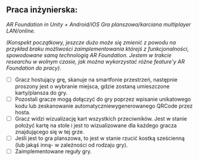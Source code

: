 ## Praca inżynierska:
*AR Foundation in Unity + Android/iOS*
*Gra planszowa/karciana multiplayer LAN/online.*

*(Konspekt początkowy, jeszcze dużo może się zmienić z powodu na przykład braku możliwości zaimplementowania którejś
z funkcjonalności, spowodowane samą technologią AR Foundation. Jestem w trakcie researchu w wolnym czasie, jak można
wykorzystać różne feature'y AR Foundation do pracy).*
- [ ] Gracz hostujący grę, skanuje na smartfonie przestrzeń, następnie proszony jest o wybranie miejsca, gdzie zostaną umieszczone karty/plansza do gry.
- [ ] Pozostali gracze mogą dołączyć do gry poprzez wpisanie unikatowego kodu lub zeskanowanie automatyczniewygenerowanego QRCode przez hosta.
- [ ] Gracz widzi wizualizację kart wszystkich przeciwników. Jest w stanie położyć kartę na stole i jest to wizualizowane dla każdego gracza znajdującego się w tej grze.
- [ ] Jeśli jest to gra planszowa, to jest w stanie rzucić kostką sześcienną (lub jakąś inną- w zależności od rodzaju gry).
- [ ] Zaimplementowane reguły gry.

